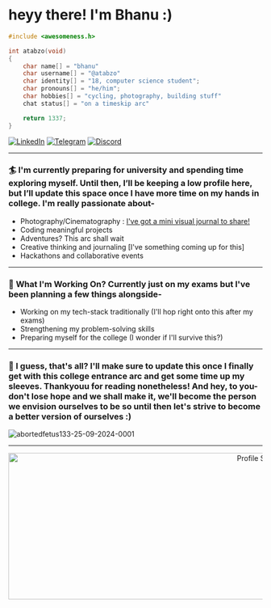 # heyy there! I'm Bhanu :)

```c
#include <awesomeness.h>

int atabzo(void)
{
    char name[] = "bhanu"
    char username[] = "@atabzo"
    char identity[] = "18, computer science student";
    char pronouns[] = "he/him";
    char hobbies[] = "cycling, photography, building stuff"
    chat status[] = "on a timeskip arc"

    return 1337;
}
```

[![LinkedIn](https://img.shields.io/badge/LinkedIn-0077B5?style=for-the-badge&logo=linkedin&logoColor=white)](https://linkedin.com/in/atabzo) 
[![Telegram](https://img.shields.io/badge/Telegram-2CA5E0?style=for-the-badge&logo=telegram&logoColor=white)](https://t.me/bhanupratapyadav)
[![Discord](https://img.shields.io/badge/Discord-7289DA?style=for-the-badge&logo=discord&logoColor=white)](https://discord.com/users/818855965842472992)

---

### 🏄 **I'm currently preparing for university and spending time exploring myself. Until then, I’ll be keeping a low profile here, but I’ll update this space once I have more time on my hands in college. I'm really passionate about-**  
- Photography/Cinematography : [I've got a mini visual journal to share!](https://bento.me/atabzopixels)
- Coding meaningful projects
- Adventures? This arc shall wait
- Creative thinking and journaling [I've something coming up for this]
- Hackathons and collaborative events

---

### 🎨 **What I'm Working On? Currently just on my exams but I've been planning a few things alongside-**  

- Working on my tech-stack traditionally (I'll hop right onto this after my exams)  
- Strengthening my problem-solving skills  
- Preparing myself for the college (I wonder if I'll survive this?)
---

### 🦅 I guess, that's all? I'll make sure to update this once I finally get with this college entrance arc and get some time up my sleeves. Thankyouu for reading nonetheless! And hey, to you- don't lose hope and we shall make it, we'll become the person we envision ourselves to be so until then let's strive to become a better version of ourselves :) 

![abortedfetus133-25-09-2024-0001](https://github.com/user-attachments/assets/44dfeee7-b5de-412c-8b03-a3d5e7c3f54c)

---
<p align="center">
  <img src="https://github-profile-summary-cards.vercel.app/api/cards/profile-details?username=atabzo&theme=tokyonight" width="1000" height="290" alt="Profile Summary"/>
</p>


